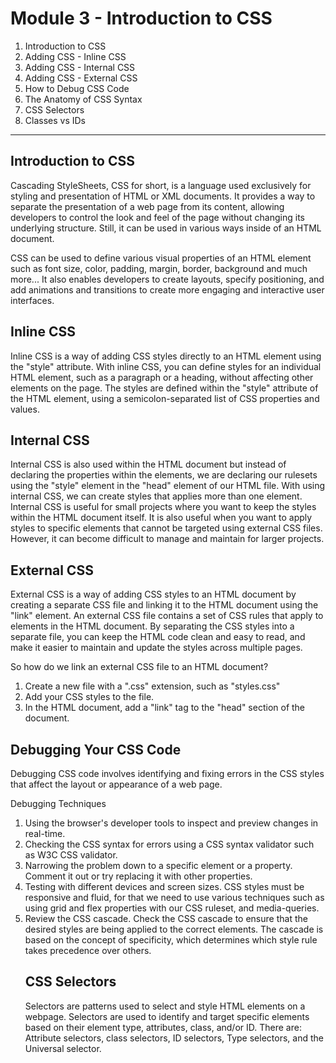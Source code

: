 <h1>Module 3 - Introduction to CSS</h1>

<p>
    <ol>
        <li> Introduction to CSS </li>
        <li> Adding CSS - Inline CSS </li>
        <li> Adding CSS - Internal CSS </li>
        <li> Adding CSS - External CSS </li>
        <li> How to Debug CSS Code </li>
        <li> The Anatomy of CSS Syntax </li>
        <li> CSS Selectors </li>
        <li> Classes vs IDs </li>
    </ol>
</p>

<hr>

<h2>
Introduction to CSS
</h2>

<p>
    Cascading StyleSheets, CSS for short, is a language used exclusively for styling and presentation of HTML or XML documents. It provides a way to separate the presentation of a web page from its content, allowing developers to control the look and feel of the page without changing its underlying structure. Still, it can be used in various ways inside of an HTML document.
</p>

<p>
    CSS can be used to define various visual properties of an HTML element such as font size, color, padding, margin, border, background and much more... It also enables developers to create layouts, specify positioning, and add animations and transitions to create more engaging and interactive user interfaces.
</p>

<h2>
Inline CSS
</h2>

<p>
    Inline CSS is a way of adding CSS styles directly to an HTML element using the "style" attribute. With inline CSS, you can define styles for an individual HTML element, such as a paragraph or a heading, without affecting other elements on the page. The styles are defined within the "style" attribute of the HTML element, using a semicolon-separated list of CSS properties and values.
</p>

<h2>
    Internal CSS
</h2>

<p>
    Internal CSS is also used within the HTML document but instead of declaring the properties within the elements, we are declaring our rulesets using the "style" element in the "head" element of our HTML file. With using internal CSS, we can create styles that applies more than one element. Internal CSS is useful for small projects where you want to keep the styles within the HTML document itself. It is also useful when you want to apply styles to specific elements that cannot be targeted using external CSS files. However, it can become difficult to manage and maintain for larger projects.
</p>

<h2>
    External CSS
</h2>

<p>
    External CSS is a way of adding CSS styles to an HTML document by creating a separate CSS file and linking it to the HTML document using the "link" element. An external CSS file contains a set of CSS rules that apply to elements in the HTML document. By separating the CSS styles into a separate file, you can keep the HTML code clean and easy to read, and make it easier to maintain and update the styles across multiple pages. 
</p>

<p>
    So how do we link an external CSS file to an HTML document? 
    <ol>
        <li>
            Create a new file with a ".css" extension, such as "styles.css"
        </li>
        <li>
            Add your CSS styles to the file.
        </li>
        <li>
            In the HTML document, add a "link" tag to the "head" section of the document.
        </li>
    </ol>
</p>

<h2>
    Debugging Your CSS Code
</h2>

<p>
    Debugging CSS code involves identifying and fixing errors in the CSS styles that affect the layout or appearance of a web page.
</p>

<p>
    Debugging Techniques
    <ol>
        <li>
            Using the browser's developer tools to inspect and preview changes in real-time.
        </li>
        <li>
            Checking the CSS syntax for errors using a CSS syntax validator such as W3C CSS validator.
        </li>
        <li>
            Narrowing the problem down to a specific element or a property. Comment it out or try replacing it with other properties.
        </li>
        <li>
            Testing with different devices and screen sizes. CSS styles must be responsive and fluid, for that we need to use various techniques such as using grid and flex properties with our CSS ruleset, and media-queries. 
        </li>
        <li>
            Review the CSS cascade. Check the CSS cascade to ensure that the desired styles are being applied to the correct elements. The cascade is based on the concept of specificity, which determines which style rule takes precedence over others.
        </li>
</p>

<h2>
    CSS Selectors
</h2>

<p>
    Selectors are patterns used to select and style HTML elements on a webpage. Selectors are used to identify and target specific elements based on their element type, attributes, class, and/or ID. There are: Attribute selectors, class selectors, ID selectors, Type selectors, and the Universal selector.
</p>